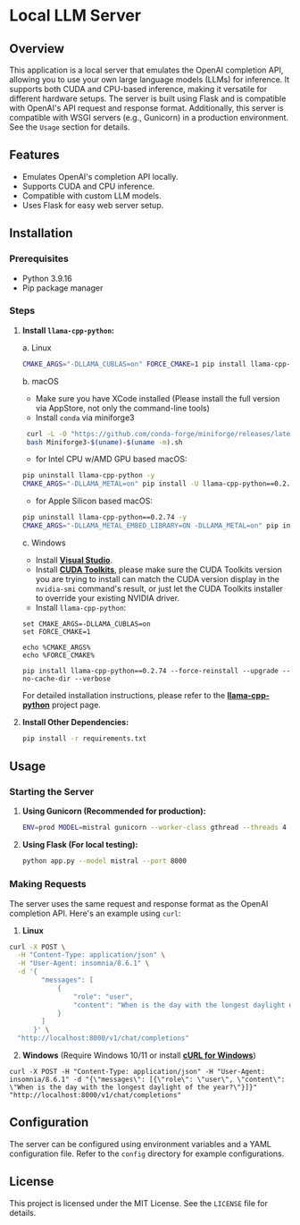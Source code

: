 # Local LLM Server

## Overview
This application is a local server that emulates the OpenAI completion API, allowing you to use your own large language models (LLMs) for inference. It supports both CUDA and CPU-based inference, making it versatile for different hardware setups. The server is built using Flask and is compatible with OpenAI's API request and response format. Additionally, this server is compatible with WSGI servers (e.g., Gunicorn) in a production environment. See the `Usage` section for details.

## Features
- Emulates OpenAI's completion API locally.
- Supports CUDA and CPU inference.
- Compatible with custom LLM models.
- Uses Flask for easy web server setup.

## Installation

### Prerequisites
- Python 3.9.16
- Pip package manager

### Steps
1. **Install `llama-cpp-python`:**
    
    a. Linux
    ```bash
    CMAKE_ARGS="-DLLAMA_CUBLAS=on" FORCE_CMAKE=1 pip install llama-cpp-python==0.2.74 --force-reinstall --upgrade --no-cache-dir --verbose
    ```
    b. macOS
    - Make sure you have XCode installed (Please install the full version via AppStore, not only the command-line tools)
    - Install `conda` via miniforge3
   ```bash
    curl -L -O "https://github.com/conda-forge/miniforge/releases/latest/download/Miniforge3-$(uname)-$(uname -m).sh"
    bash Miniforge3-$(uname)-$(uname -m).sh
    ```
    - for Intel CPU w/AMD GPU based macOS:
    ```bash
    pip uninstall llama-cpp-python -y
    CMAKE_ARGS="-DLLAMA_METAL=on" pip install -U llama-cpp-python==0.2.74 --no-cache-dir
    ```
    - for Apple Silicon based macOS:
    ```bash
    pip uninstall llama-cpp-python==0.2.74 -y
    CMAKE_ARGS="-DLLAMA_METAL_EMBED_LIBRARY=ON -DLLAMA_METAL=on" pip install -U llama-cpp-python --no-cache-dir
    ```
    c. Windows
    - Install [**Visual Studio**](https://visualstudio.microsoft.com/vs/community/).
    - Install [**CUDA Toolkits**](https://developer.nvidia.com/cuda-downloads), please make sure the CUDA Toolkits version you are trying to install can match the CUDA version display in the `nvidia-smi` command's result, or just let the CUDA Toolkits installer to override your existing NVIDIA driver.
    - Install `llama-cpp-python`:
    ```
    set CMAKE_ARGS=-DLLAMA_CUBLAS=on
    set FORCE_CMAKE=1

    echo %CMAKE_ARGS%
    echo %FORCE_CMAKE%

    pip install llama-cpp-python==0.2.74 --force-reinstall --upgrade --no-cache-dir --verbose
    ```

   For detailed installation instructions, please refer to the [**llama-cpp-python**](https://github.com/abetlen/llama-cpp-python) project page.
2. **Install Other Dependencies:**
    ```bash
    pip install -r requirements.txt
    ```

## Usage

### Starting the Server
1. **Using Gunicorn (Recommended for production):**
    ```bash
    ENV=prod MODEL=mistral gunicorn --worker-class gthread --threads 4 --bind 0.0.0.0:8000 'app:start_server()'
    ```

2. **Using Flask (For local testing):**
    ```bash
    python app.py --model mistral --port 8000
    ```

### Making Requests
The server uses the same request and response format as the OpenAI completion API. Here's an example using `curl`:
1. **Linux**
```bash
curl -X POST \
  -H "Content-Type: application/json" \
  -H "User-Agent: insomnia/8.6.1" \
  -d '{
        "messages": [
            {
                "role": "user",
                "content": "When is the day with the longest daylight of the year?"
            }
        ]
      }' \
  "http://localhost:8000/v1/chat/completions"
```

2. **Windows** (Require Windows 10/11 or install [**cURL for Windows**](https://curl.se/windows/))
```
curl -X POST -H "Content-Type: application/json" -H "User-Agent: insomnia/8.6.1" -d "{\"messages\": [{\"role\": \"user\", \"content\": \"When is the day with the longest daylight of the year?\"}]}" "http://localhost:8000/v1/chat/completions"
```

## Configuration
The server can be configured using environment variables and a YAML configuration file. Refer to the `config` directory for example configurations.

## License
This project is licensed under the MIT License. See the `LICENSE` file for details.

